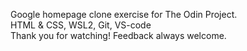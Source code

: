 Google homepage clone exercise for The Odin Project.<br>
HTML & CSS, WSL2, Git, VS-code<br>
Thank you for watching! Feedback always welcome.
